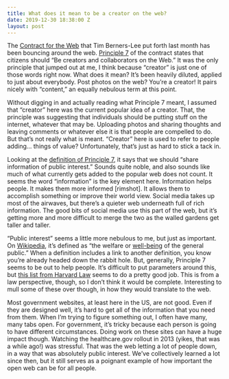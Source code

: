 ```yaml
---
title: What does it mean to be a creator on the web?
date: 2019-12-30 18:38:00 Z
layout: post
---
```


The [Contract for the Web](https://contractfortheweb.org) that Tim Berners-Lee put forth last month has been bouncing around the web. [Principle 7](https://contractfortheweb.org/principles/principle-7-be-creators-and-collaborators-on-the-web/) of the contract states that citizens should “Be creators and collaborators on the Web.” It was the only principle that jumped out at me, I think because “creator” is just one of those words right now. What does it mean? It’s been heavily diluted, applied to just about everybody. Post photos on the web? You’re a creator! It pairs nicely with “content,” an equally nebulous term at this point.

Without digging in and actually reading what Principle 7 meant, I assumed that “creator” here was the current popular idea of a creator. That, the principle was suggesting that individuals should be putting stuff on the internet, whatever that may be. Uploading photos and sharing thoughts and leaving comments or whatever else it is that people are compelled to do. But that’s not really what is meant. “Creator” here is used to refer to people adding… things of value? Unfortunately, that’s just as hard to stick a tack in.

Looking at the [definition of Principle 7](https://contractfortheweb.org/principles/principle-7-be-creators-and-collaborators-on-the-web/), it says that we should “share information of public interest.” Sounds quite noble, and also sounds like much of what currently gets added to the popular web does not count. It seems the word “information” is the key element here. Information helps people. It makes them more informed [rimshot]. It allows them to accomplish something or improve their world view. Social media takes up most of the airwaves, but there’s a quieter web underneath full of rich information. The good bits of social media use this part of the web, but it’s getting more and more difficult to merge the two as the walled gardens get taller and taller.

“Public interest” seems a little more nebulous to me, but just as important. On [Wikipedia](https://en.wikipedia.org/wiki/Public_interest), it’s defined as “the welfare or [well-being](https://en.wikipedia.org/wiki/Well-being) of the general public.” When a definition includes a link to another definition, you know you’re already headed down the rabbit hole. But, generally, Principle 7 seems to be out to help people. It’s difficult to put parameters around this, but [this list from Harvard Law](https://hls.harvard.edu/dept/opia/what-is-public-interest-law/public-interest-issue-areas/) seems to do a pretty good job. This is from a law perspective, though, so I don’t think it would be complete. Interesting to mull some of these over though, in how they would translate to the web.

Most government websites, at least here in the US, are not good. Even if they are designed well, it’s hard to get all of the information that you need from them. When I’m trying to figure something out, I often have many, many tabs open. For government, it’s tricky because each person is going to have different circumstances. Doing work on these sites can have a huge impact though. Watching the healthcare.gov rollout in 2013 (yikes, that was a while ago!) was stressful. That was the web letting a lot of people down, in a way that was absolutely public interest. We’ve collectively learned a lot since then, but it still serves as a poignant example of how important the open web can be for all people.